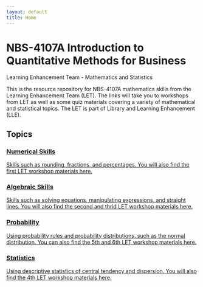 ```yaml
---
layout: default
title: Home
---
```


<div class="home-header">
    <h1>NBS-4107A Introduction to Quantitative Methods for Business</h1>
    <p class="subtitle">Learning Enhancement Team - Mathematics and Statistics</p>
</div>

<div class="blurb">
    <p>This is the resource repository for NBS-4107A mathematics skills from the Learning Enhancement Team (LET).  The links will take you to workshops from LET as well as some quiz materials covering a variety of mathematical and statistical topics. The LET is part of Library and Learning Enhancement (LLE).</p>
</div>

<section class="topic-section">
<h2>Topics</h2>

<div class="topic-menu">
    <a href="/nbs-4107a/number/menu.html" class="topic-card">
        <div class="topic-card-content">
            <i class="fas fa-calculator topic-icon" aria-hidden="true"></i>
            <div class="topic-text">
                <h3>Numerical Skills</h3>
                <p>Skills such as rounding, fractions, and percentages. You will also find the first LET workshop materials here.</p>
            </div>
        </div>
    </a>
    <a href="/nbs-4107a/algebra/menu.html" class="topic-card">
        <div class="topic-card-content">
            <i class="fas fa-square-root-alt topic-icon" aria-hidden="true"></i>
            <div class="topic-text">
                <h3>Algebraic Skills</h3>
                <p>Skills such as solving equations, manipulating expressions, and straight lines. You will also find the second and thrid LET workshop materials here.</p>
            </div>
        </div>
    </a>
    <a href="/nbs-4107a/probability/menu.html" class="topic-card">
        <div class="topic-card-content">
            <i class="fas fa-dice topic-icon" aria-hidden="true"></i>
            <div class="topic-text">
                <h3>Probability</h3>
                <p>Using probability rules and probability distributions, such as the normal distribution. You can also find the 5th and 6th LET workshop materials here.</p>
            </div>
        </div>
    </a>
    <a href="/nbs-4107a/statistics/menu.html" class="topic-card">
        <div class="topic-card-content">
            <i class="fas fa-chart-bar topic-icon" aria-hidden="true"></i>
            <div class="topic-text">
                <h3>Statistics</h3>
                <p>Using descriptive statistics of central tendency and dispersion. You will also find the 4th LET workshop materials here.</p>
            </div>
        </div>
    </a>
</div>

</section>
